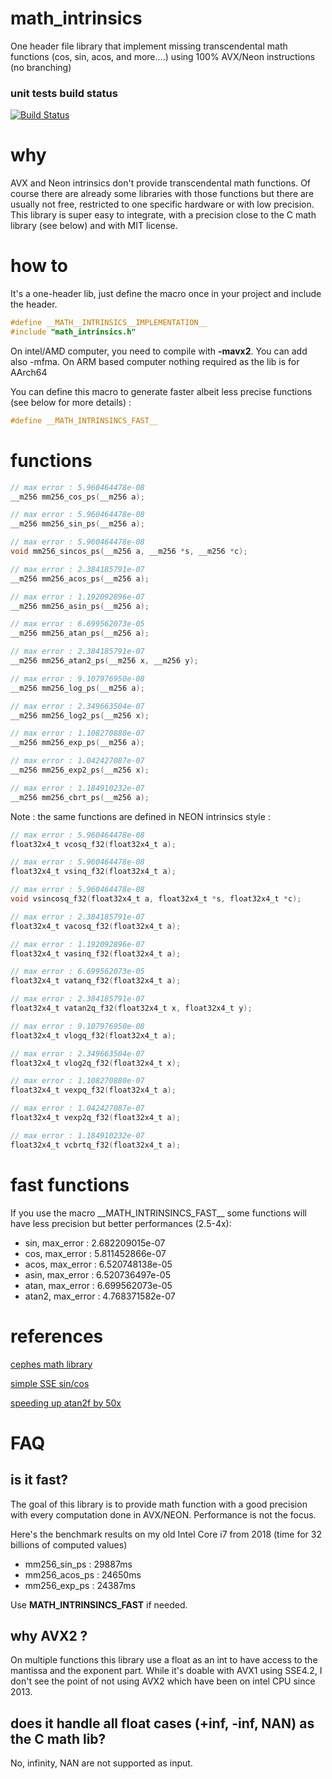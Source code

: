 # math_intrinsics
One header file library that implement missing transcendental math functions (cos, sin, acos, and more....) using 100% AVX/Neon instructions (no branching)

### unit tests build status
[![Build Status](https://github.com/geolm/math_intrinsics/actions/workflows/cmake-multi-platform.yml/badge.svg)](https://github.com/geolm/math_intrinsics/actions)

# why
AVX and Neon intrinsics don't provide transcendental math functions. Of course there are already some libraries with those functions but there are usually not free, restricted to one specific  hardware or with low precision. This library is super easy to integrate, with a precision close to the C math library (see below) and with MIT license.

# how to

It's a one-header lib, just define the macro once in your project and include the header.

```C
#define __MATH__INTRINSICS__IMPLEMENTATION__
#include "math_intrinsics.h"
```

On intel/AMD computer, you need to compile with **-mavx2**. You can add also -mfma. 
On ARM based computer nothing required as the lib is for AArch64


You can define this macro to generate faster albeit less precise functions (see below for more details) :
```C
#define __MATH_INTRINSINCS_FAST__
```

# functions

```C
// max error : 5.960464478e-08
__m256 mm256_cos_ps(__m256 a);

// max error : 5.960464478e-08
__m256 mm256_sin_ps(__m256 a);

// max error : 5.960464478e-08
void mm256_sincos_ps(__m256 a, __m256 *s, __m256 *c);

// max error : 2.384185791e-07
__m256 mm256_acos_ps(__m256 a);

// max error : 1.192092896e-07
__m256 mm256_asin_ps(__m256 a);

// max error : 6.699562073e-05
__m256 mm256_atan_ps(__m256 a);

// max error : 2.384185791e-07
__m256 mm256_atan2_ps(__m256 x, __m256 y);

// max error : 9.107976950e-08
__m256 mm256_log_ps(__m256 a);

// max error : 2.349663504e-07
__m256 mm256_log2_ps(__m256 x);

// max error : 1.108270880e-07
__m256 mm256_exp_ps(__m256 a);

// max error : 1.042427087e-07
__m256 mm256_exp2_ps(__m256 x);

// max error : 1.184910232e-07
__m256 mm256_cbrt_ps(__m256 a);
```

Note : the same functions are defined in NEON intrinsics style :

```C
// max error : 5.960464478e-08
float32x4_t vcosq_f32(float32x4_t a);

// max error : 5.960464478e-08
float32x4_t vsinq_f32(float32x4_t a);

// max error : 5.960464478e-08
void vsincosq_f32(float32x4_t a, float32x4_t *s, float32x4_t *c);

// max error : 2.384185791e-07
float32x4_t vacosq_f32(float32x4_t a);

// max error : 1.192092896e-07
float32x4_t vasinq_f32(float32x4_t a);

// max error : 6.699562073e-05
float32x4_t vatanq_f32(float32x4_t a);

// max error : 2.384185791e-07
float32x4_t vatan2q_f32(float32x4_t x, float32x4_t y);

// max error : 9.107976950e-08
float32x4_t vlogq_f32(float32x4_t a);

// max error : 2.349663504e-07
float32x4_t vlog2q_f32(float32x4_t x);

// max error : 1.108270880e-07
float32x4_t vexpq_f32(float32x4_t a);

// max error : 1.042427087e-07
float32x4_t vexp2q_f32(float32x4_t a);

// max error : 1.184910232e-07
float32x4_t vcbrtq_f32(float32x4_t a);
```

# fast functions 

If you use the macro \_\_MATH_INTRINSINCS_FAST\_\_ some functions will have less precision but better performances (2.5-4x):

* sin, max_error : 2.682209015e-07
* cos, max_error : 5.811452866e-07
* acos, max_error : 6.520748138e-05
* asin, max_error : 6.520736497e-05
* atan, max_error : 6.699562073e-05
* atan2, max_error : 4.768371582e-07


# references

[cephes math library](https://github.com/jeremybarnes/cephes/blob/master/single/)

[simple SSE sin/cos](http://gruntthepeon.free.fr/ssemath/)

[speeding up atan2f by 50x](https://mazzo.li/posts/vectorized-atan2.html)

# FAQ

## is it fast?
The goal of this library is to provide math function with a good precision with every computation done in AVX/NEON. Performance is not the focus.

Here's the benchmark results on my old Intel Core i7 from 2018 (time for 32 billions of computed values)
* mm256_sin_ps : 29887ms
* mm256_acos_ps : 24650ms
* mm256_exp_ps : 24387ms

Use __MATH_INTRINSINCS_FAST__ if needed.

## why AVX2 ?

On multiple functions this library use a float as an int to have access to the mantissa and the exponent part. While it's doable with AVX1 using SSE4.2, I don't see the point of not using AVX2 which have been on intel CPU since 2013.

## does it handle all float cases (+inf, -inf, NAN) as the C math lib?

No, infinity, NAN are not supported as input.

